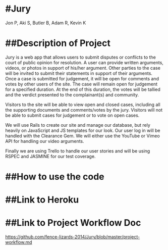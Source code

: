 #Jury
====

Jon P, Aki S, Butler B, Adam R, Kevin K

##Description of Project
======================
Jury is a  web app that allows users to submit disputes or conflicts to the court of public opinion for resolution. A user can provide written arguments, videos, or photos in support of his/her argument. Other parties to the case will be invited to submit their statements in support of their arguments. Once a case is submitted for judgement, it will be open for comments and votes by other users of the site.  The case will remain open for judgement for a specified duration. At the end of this duration, the votes will be tallied and the verdict presented to the complainant(s) and community.

Visitors to the site will be able to view open and closed cases, including all the supporting documents and comments/votes by the jury. Visitors will not be able to submit cases for judgement or to vote on open cases. 


We will use Rails to create our site and manage our database, but rely heavily on JavaScript and JS templates for our look. Our user log in will be handled with the Clearance Gem. We will either use the YouTube or Vimeo API for handling our video arguments.

Finally we are using Trello to handle our user stories and will be using RSPEC and JASMINE for our test coverage.

##How to use the code
=====================


##Link to Heroku
================

##Link to Project Workflow Doc
==============================
https://github.com/fence-lizards-2014/Jury/blob/master/project-workflow.md
